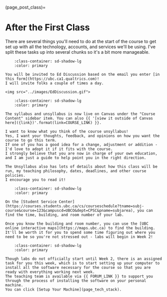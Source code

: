 (page_post_class)=
# After the First Class

There are several things you'll need to do at the start of the course to get set up with all the technology, accounts, and services we'll be using.
I've split these tasks up into several chunks so it's a bit more manageable. 

```{dropdown} 4. Join Ed Discussion and say hi!
    :class-container: sd-shadow-lg
    :color: primary

You will be invited to Ed Discussion based on the email you enter [in this form](https://ubc.ca1.qualtrics.com)! 
I will invite folks a couple of times a day.

<img src="../images/EdDiscussion.gif">
```

```{dropdown} 5. Read the Unsyllabus
    :class-container: sd-shadow-lg
    :color: primary

The syllabus and unsyllabus is now live on Canvas under the "Course Content" sidebar item. You can also {{ '[view it outside of Canvas here]({link})'.format(link=COURSE_LINK) }}.

I want to know what you think of the course unsyllabus! 
Yes, I want your thoughts, feedback, and opinions on how you want the course to go this term. 
If one of you has a good idea for a change, adjustment or addition - I'd love to adopt it if it fits with the course.
I strongly believe that you are now in charge of your own education, and I am just a guide to help point you in the right direction. 

The Unsyllabus also has lots of details about how this class will be run, my teaching philosophy, dates, deadlines, and other course policies.
I encourage you to read it!
```

```{dropdown} 6. Figure out where your Lab will be held
    :class-container: sd-shadow-lg
    :color: primary

On the [Student Service Center](https://courses.students.ubc.ca/cs/courseschedule?tname=subj-course&course=123&campuscd=UBCO&dept=CPSC&pname=subjarea), you can find the time, building, and room number of your lab.

Once you know the building and room number, you can use the [UBC online interactive maps](https://maps.ubc.ca) to find the building.
It'll be worth it for you to spend some time figuring out where you need to be so you're not stressed out - labs will begin in Week 2!
```

```{dropdown} 7. Start setting up your computer
    :class-container: sd-shadow-lg
    :color: primary

Though labs do not officially start until Week 2, there is an assigned task for you this week, which is to start setting up your computer to install all the software necessary for the course so that you are ready with everything working next week.
The teaching team is available via {{ FORUM_LINK }} to support you through the process of installing the software on your personal machine.
You can click [Setup Your Machine](page_tech_stack).
```